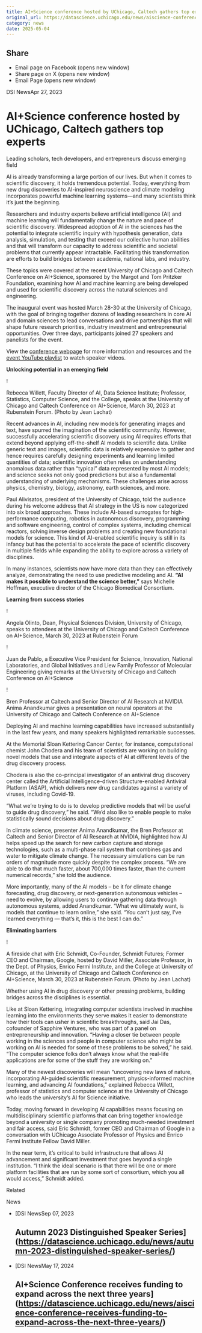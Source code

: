 ```yaml
---
title: AI+Science conference hosted by UChicago, Caltech gathers top experts – DSI
original_url: https://datascience.uchicago.edu/news/aiscience-conference-hosted-by-uchicago-caltech-gathers-top-experts
category: news
date: 2025-05-04
---
```


## Share

* Email page on Facebook (opens new window)
* Share page on X (opens new window)
* Email Page (opens new window)

<!-- Table-like structure detected -->

DSI NewsApr 27, 2023

# AI+Science conference hosted by UChicago, Caltech gathers top experts

Leading scholars, tech developers, and entrepreneurs discuss emerging field

AI is already transforming a large portion of our lives. But when it comes to scientific discovery, it holds tremendous potential. Today, everything from new drug discoveries to AI-inspired neuroscience and climate modeling incorporates powerful machine learning systems—and many scientists think it’s just the beginning.

Researchers and industry experts believe artificial intelligence (AI) and machine learning will fundamentally change the nature and pace of scientific discovery. Widespread adoption of AI in the sciences has the potential to integrate scientific inquiry with hypothesis generation, data analysis, simulation, and testing that exceed our collective human abilities and that will transform our capacity to address scientific and societal problems that currently appear intractable. Facilitating this transformation are efforts to build bridges between academia, national labs, and industry.

These topics were covered at the recent University of Chicago and Caltech Conference on AI+Science, sponsored by the Margot and Tom Pritzker Foundation, examining how AI and machine learning are being developed and used for scientific discovery across the natural sciences and engineering.

The inaugural event was hosted March 28-30 at the University of Chicago, with the goal of bringing together dozens of leading researchers in core AI and domain sciences to lead conversations and drive partnerships that will shape future research priorities, industry investment and entrepreneurial opportunities. Over three days, participants joined 27 speakers and panelists for the event.

View the [conference webpage](https://datascience.uchicago.edu/the-university-of-chicago-and-caltech-conference-on-ai-science/) for more information and resources and the [event YouTube playlist](https://www.youtube.com/playlist?list=PL0IrIAIuK93EhJsNTucgfbV49lzEmLxGA) to watch speaker videos.

**Unlocking potential in an emerging field**

!

Rebecca Willett, Faculty Director of AI, Data Science Institute; Professor, Statistics, Computer Science, and the College, speaks at the University of Chicago and Caltech Conference on AI+Science, March 30, 2023 at Rubenstein Forum. (Photo by Jean Lachat)

Recent advances in AI, including new models for generating images and text, have spurred the imagination of the scientific community. However, successfully accelerating scientific discovery using AI requires efforts that extend beyond applying off-the-shelf AI models to scientific data. Unlike generic text and images, scientific data is relatively expensive to gather and hence requires carefully designing experiments and learning limited quantities of data; scientific innovation often relies on understanding anomalous data rather than “typical” data represented by most AI models; and science seeks not only good predictions but also a fundamental understanding of underlying mechanisms. These challenges arise across physics, chemistry, biology, astronomy, earth sciences, and more.

Paul Alivisatos, president of the University of Chicago, told the audience during his welcome address that AI strategy in the US is now categorized into six broad approaches. These include AI-based surrogates for high-performance computing, robotics in autonomous discovery, programming and software engineering, control of complex systems, including chemical reactors, solving inverse design problems and creating new foundational models for science. This kind of AI-enabled scientific inquiry is still in its infancy but has the potential to accelerate the pace of scientific discovery in multiple fields while expanding the ability to explore across a variety of disciplines.

In many instances, scientists now have more data than they can effectively analyze, demonstrating the need to use predictive modeling and AI. **“AI makes it possible to understand the science better,”** says Michelle Hoffman, executive director of the Chicago Biomedical Consortium.

**Learning from success stories**

!

Angela Olinto, Dean, Physical Sciences Division, University of Chicago, speaks to attendees at the University of Chicago and Caltech Conference on AI+Science, March 30, 2023 at Rubenstein Forum

!

Juan de Pablo, a Executive Vice President for Science, Innovation, National Laboratories, and Global Initiatives and Liew Family Professor of Molecular Engineering giving remarks at the University of Chicago and Caltech Conference on AI+Science

!

Bren Professor at Caltech and Senior Director of AI Research at NVIDIA Anima Anandkumar gives a presentation on neural operators at the University of Chicago and Caltech Conference on AI+Science

Deploying AI and machine learning capabilities have increased substantially in the last few years, and many speakers highlighted remarkable successes.

At the Memorial Sloan Kettering Cancer Center, for instance, computational chemist John Chodera and his team of scientists are working on building novel models that use and integrate aspects of AI at different levels of the drug discovery process.

Chodera is also the co-principal investigator of an antiviral drug discovery center called the Artificial Intelligence-driven Structure-enabled Antiviral Platform (ASAP), which delivers new drug candidates against a variety of viruses, including Covid-19.

“What we’re trying to do is to develop predictive models that will be useful to guide drug discovery,” he said. “We’d also like to enable people to make statistically sound decisions about drug discovery.”

In climate science, presenter Anima Anandkumar, the Bren Professor at Caltech and Senior Director of AI Research at NVIDIA, highlighted how AI helps speed up the search for new carbon capture and storage technologies, such as a multi-phase rail system that combines gas and water to mitigate climate change. The necessary simulations can be run orders of magnitude more quickly despite the complex process. “We are able to do that much faster, about 700,000 times faster, than the current numerical records,” she told the audience.

More importantly, many of the AI models – be it for climate change forecasting, drug discovery, or next-generation autonomous vehicles – need to evolve, by allowing users to continue gathering data through autonomous systems, added Anandkumar. “What we ultimately want, is models that continue to learn online,” she said. “You can’t just say, I’ve learned everything — that’s it, this is the best I can do.”

**Eliminating barriers**

!

A fireside chat with Eric Schmidt, Co-Founder, Schmidt Futures; Former CEO and Chairman, Google, hosted by David Miller, Associate Professor, in the Dept. of Physics, Enrico Fermi Institute, and the College at University of Chicago, at the University of Chicago and Caltech Conference on AI+Science, March 30, 2023 at Rubenstein Forum. (Photo by Jean Lachat)

Whether using AI in drug discovery or other pressing problems, building bridges across the disciplines is essential.

Like at Sloan Kettering, integrating computer scientists involved in machine learning into the environments they serve makes it easier to demonstrate how their tools can usher in scientific breakthroughs, said Jai Das, cofounder of Sapphire Ventures, who was part of a panel on entrepreneurship and innovation. “Having a closer tie between people working in the sciences and people in computer science who might be working on AI is needed for some of these problems to be solved,” he said. “The computer science folks don’t always know what the real-life applications are for some of the stuff they are working on.”

Many of the newest discoveries will mean “uncovering new laws of nature, incorporating AI-guided scientific measurement, physics-informed machine learning, and advancing AI foundations,” explained Rebecca Willett, professor of statistics and computer science at the University of Chicago who leads the university’s AI for Science initiative.

Today, moving forward in developing AI capabilities means focusing on multidisciplinary scientific platforms that can bring together knowledge beyond a university or single company promoting much-needed investment and fair access, said Eric Schmidt, former CEO and Chairman of Google in a conversation with UChicago Associate Professor of Physics and Enrico Fermi Institute Fellow David Miller.

In the near term, it’s critical to build infrastructure that allows AI advancement and significant investment that goes beyond a single institution. “I think the ideal scenario is that there will be one or more platform facilities that are run by some sort of consortium, which you all would access,” Schmidt added.

Related

News

* [DSI NewsSep 07, 2023

  ## Autumn 2023 Distinguished Speaker Series](https://datascience.uchicago.edu/news/autumn-2023-distinguished-speaker-series/)
* [DSI NewsMay 17, 2024

  ## AI+Science Conference receives funding to expand across the next three years](https://datascience.uchicago.edu/news/aiscience-conference-receives-funding-to-expand-across-the-next-three-years/)